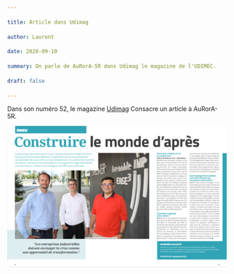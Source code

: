 ```yaml
---

title: Article dans Udimag

author: Laurent

date: 2020-09-10

summary: On parle de AuRorA-5R dans Udimag le magazine de l'UDIMEC.

draft: false

---
```


Dans son numéro 52, le magazine [Udimag](https://www.google.com/url?q=https://www.udimec.fr/sites/default/files/udimag_52_planche_bd.pdf&sa=D&ust=1611247019522000&usg=AOvVaw1Tw0kWsG3BHFvSLtEdK2P7) Consacre un article à AuRorA-5R.

![](images/image1.png)

